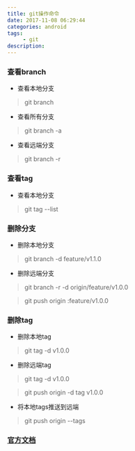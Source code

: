 ```yaml
---
title: git操作命令
date: 2017-11-08 06:29:44
categories: android
tags:
     - git
description: 
---
```

### 查看branch

- 查看本地分支

> git branch

- 查看所有分支

> git branch -a

- 查看远端分支

> git branch -r

### 查看tag

- 查看本地分支

> git tag --list

### 删除分支

- 删除本地分支

> git branch -d feature/v1.1.0

- 删除远端分支

> git branch -r -d origin/feature/v1.0.0

> git push origin :feature/v1.0.0

### 删除tag

- 删除本地tag

> git tag -d v1.0.0

- 删除远端tag

> git tag -d v1.0.0

> git push origin -d tag v1.0.0

- 将本地tags推送到远端

> git push origin --tags

### [官方文档](https://git-scm.com/docs/)

